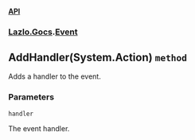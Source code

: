 #### [API](./API.md 'API')
### [Lazlo.Gocs](./API.md#Lazlo-Gocs 'Lazlo.Gocs').[Event](./Lazlo-Gocs-Event.md 'Lazlo.Gocs.Event')
## AddHandler(System.Action) `method`
Adds a handler to the event.
### Parameters

<a name='Lazlo-Gocs-Event-AddHandler(System-Action)-handler'></a>
`handler`

The event handler.
